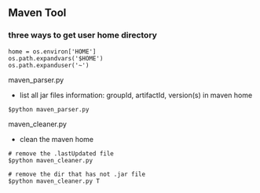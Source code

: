 ## Maven Tool

### three ways to get user home directory
```
home = os.environ['HOME']
os.path.expandvars('$HOME')
os.path.expanduser('~')
```

maven_parser.py
- list all jar files information: groupId, artifactId, version(s) in maven home
```
$python maven_parser.py
```

maven_cleaner.py
- clean the maven home
```
# remove the .lastUpdated file
$python maven_cleaner.py

# remove the dir that has not .jar file
$python maven_cleaner.py T
```